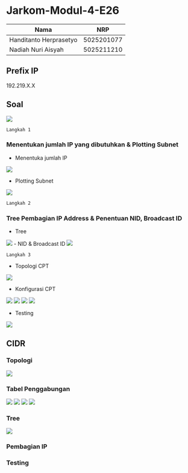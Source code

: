 # Jarkom-Modul-4-E26
| Nama | NRP |
|----------|----------|
| Handitanto Herprasetyo | 5025201077 |
| Nadiah Nuri Aisyah  | 5025211210 |  

<h2>Prefix IP</h2>

192.219.X.X

<h2>Soal</h2>
<img src="soal.png">

`Langkah 1`

<h3>Menentukan jumlah IP yang dibutuhkan & Plotting Subnet</h3>


- Menentuka jumlah IP
<img src="rute.png">


- Plotting Subnet
<img src="topo.jpg">


`Langkah 2`

<h3>Tree Pembagian IP Address & Penentuan NID, Broadcast ID</h3>

- Tree
<img src="VLSM.png">
- NID & Broadcast ID
<img src="nid.png">

`Langkah 3`

- Topologi CPT
<img src="topo.png">
  
- Konfigurasi CPT
<img src="konfigurasi.png">
<img src="konfigurasi client.png">
<img src="routing 1.png">
<img src="routing 2.png">

- Testing
<img src="testing.png">

## CIDR

###  Topologi

<img src=CIDR.png>

### Tabel Penggabungan

<img src=cidr-gabung-12.png>
<img src=cidr-gabung-34.png>
<img src=cidr-gabung-56.png>
<img src=cidr-gabung-78.png>

### Tree 

<img src=tree-cidr1.png>

### Pembagian IP

###  Testing
